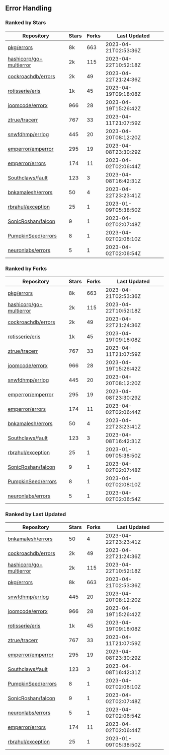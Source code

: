 ## Error Handling

### Ranked by Stars

| Repository | Stars | Forks | Last Updated |
|------------|-------|-------|--------------|
| [pkg/errors](https://github.com/pkg/errors) | 8k | 663 | 2023-04-21T02:53:36Z |
| [hashicorp/go-multierror](https://github.com/hashicorp/go-multierror) | 2k | 115 | 2023-04-22T10:52:18Z |
| [cockroachdb/errors](https://github.com/cockroachdb/errors) | 2k | 49 | 2023-04-22T21:24:36Z |
| [rotisserie/eris](https://github.com/rotisserie/eris) | 1k | 45 | 2023-04-19T09:18:08Z |
| [joomcode/errorx](https://github.com/joomcode/errorx) | 966 | 28 | 2023-04-19T15:26:42Z |
| [ztrue/tracerr](https://github.com/ztrue/tracerr) | 767 | 33 | 2023-04-11T21:07:59Z |
| [snwfdhmp/errlog](https://github.com/snwfdhmp/errlog) | 445 | 20 | 2023-04-20T08:12:20Z |
| [emperror/emperror](https://github.com/emperror/emperror) | 295 | 19 | 2023-04-08T23:30:29Z |
| [emperror/errors](https://github.com/emperror/errors) | 174 | 11 | 2023-04-02T02:06:44Z |
| [Southclaws/fault](https://github.com/Southclaws/fault) | 123 | 3 | 2023-04-08T16:42:31Z |
| [bnkamalesh/errors](https://github.com/bnkamalesh/errors) | 50 | 4 | 2023-04-22T23:23:41Z |
| [rbrahul/exception](https://github.com/rbrahul/exception) | 25 | 1 | 2023-01-09T05:38:50Z |
| [SonicRoshan/falcon](https://github.com/SonicRoshan/falcon) | 9 | 1 | 2023-04-02T02:07:48Z |
| [PumpkinSeed/errors](https://github.com/PumpkinSeed/errors) | 8 | 1 | 2023-04-02T02:08:10Z |
| [neuronlabs/errors](https://github.com/neuronlabs/errors) | 5 | 1 | 2023-04-02T02:06:54Z |

### Ranked by Forks

| Repository | Stars | Forks | Last Updated |
|------------|-------|-------|--------------|
| [pkg/errors](https://github.com/pkg/errors) | 8k | 663 | 2023-04-21T02:53:36Z |
| [hashicorp/go-multierror](https://github.com/hashicorp/go-multierror) | 2k | 115 | 2023-04-22T10:52:18Z |
| [cockroachdb/errors](https://github.com/cockroachdb/errors) | 2k | 49 | 2023-04-22T21:24:36Z |
| [rotisserie/eris](https://github.com/rotisserie/eris) | 1k | 45 | 2023-04-19T09:18:08Z |
| [ztrue/tracerr](https://github.com/ztrue/tracerr) | 767 | 33 | 2023-04-11T21:07:59Z |
| [joomcode/errorx](https://github.com/joomcode/errorx) | 966 | 28 | 2023-04-19T15:26:42Z |
| [snwfdhmp/errlog](https://github.com/snwfdhmp/errlog) | 445 | 20 | 2023-04-20T08:12:20Z |
| [emperror/emperror](https://github.com/emperror/emperror) | 295 | 19 | 2023-04-08T23:30:29Z |
| [emperror/errors](https://github.com/emperror/errors) | 174 | 11 | 2023-04-02T02:06:44Z |
| [bnkamalesh/errors](https://github.com/bnkamalesh/errors) | 50 | 4 | 2023-04-22T23:23:41Z |
| [Southclaws/fault](https://github.com/Southclaws/fault) | 123 | 3 | 2023-04-08T16:42:31Z |
| [rbrahul/exception](https://github.com/rbrahul/exception) | 25 | 1 | 2023-01-09T05:38:50Z |
| [SonicRoshan/falcon](https://github.com/SonicRoshan/falcon) | 9 | 1 | 2023-04-02T02:07:48Z |
| [PumpkinSeed/errors](https://github.com/PumpkinSeed/errors) | 8 | 1 | 2023-04-02T02:08:10Z |
| [neuronlabs/errors](https://github.com/neuronlabs/errors) | 5 | 1 | 2023-04-02T02:06:54Z |

### Ranked by Last Updated

| Repository | Stars | Forks | Last Updated |
|------------|-------|-------|--------------|
| [bnkamalesh/errors](https://github.com/bnkamalesh/errors) | 50 | 4 | 2023-04-22T23:23:41Z |
| [cockroachdb/errors](https://github.com/cockroachdb/errors) | 2k | 49 | 2023-04-22T21:24:36Z |
| [hashicorp/go-multierror](https://github.com/hashicorp/go-multierror) | 2k | 115 | 2023-04-22T10:52:18Z |
| [pkg/errors](https://github.com/pkg/errors) | 8k | 663 | 2023-04-21T02:53:36Z |
| [snwfdhmp/errlog](https://github.com/snwfdhmp/errlog) | 445 | 20 | 2023-04-20T08:12:20Z |
| [joomcode/errorx](https://github.com/joomcode/errorx) | 966 | 28 | 2023-04-19T15:26:42Z |
| [rotisserie/eris](https://github.com/rotisserie/eris) | 1k | 45 | 2023-04-19T09:18:08Z |
| [ztrue/tracerr](https://github.com/ztrue/tracerr) | 767 | 33 | 2023-04-11T21:07:59Z |
| [emperror/emperror](https://github.com/emperror/emperror) | 295 | 19 | 2023-04-08T23:30:29Z |
| [Southclaws/fault](https://github.com/Southclaws/fault) | 123 | 3 | 2023-04-08T16:42:31Z |
| [PumpkinSeed/errors](https://github.com/PumpkinSeed/errors) | 8 | 1 | 2023-04-02T02:08:10Z |
| [SonicRoshan/falcon](https://github.com/SonicRoshan/falcon) | 9 | 1 | 2023-04-02T02:07:48Z |
| [neuronlabs/errors](https://github.com/neuronlabs/errors) | 5 | 1 | 2023-04-02T02:06:54Z |
| [emperror/errors](https://github.com/emperror/errors) | 174 | 11 | 2023-04-02T02:06:44Z |
| [rbrahul/exception](https://github.com/rbrahul/exception) | 25 | 1 | 2023-01-09T05:38:50Z |

